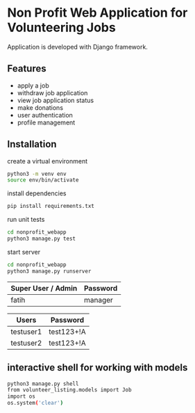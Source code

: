 # Non Profit Web Application for Volunteering Jobs

Application is developed with Django framework.

## Features

- apply a job
- withdraw job application
- view job application status
- make donations
- user authentication
- profile management


## Installation
create a virtual environment

```sh
python3 -m venv env
source env/bin/activate
```
install dependencies
```sh
pip install requirements.txt
```

run unit tests
```sh
cd nonprofit_webapp
python3 manage.py test
```

start server
```sh
cd nonprofit_webapp
python3 manage.py runserver
```


| Super User / Admin    | Password |
| --------              | ------- |
| fatih                 | manager    |


| Users      | Password |
| --------   | ------- |
| testuser1  | test123+!A   |
| testuser2  | test123+!A    |


## interactive shell for working with models
```sh
python3 manage.py shell
from volunteer_listing.models import Job
import os
os.system('clear')
```


